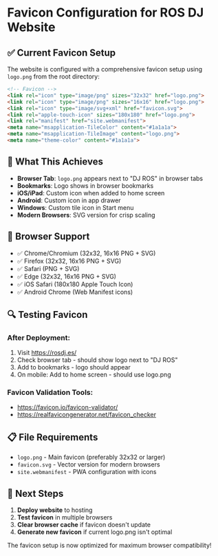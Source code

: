 # Favicon Configuration for ROS DJ Website

## ✅ Current Favicon Setup

The website is configured with a comprehensive favicon setup using `logo.png` from the root directory:

```html
<!-- Favicon -->
<link rel="icon" type="image/png" sizes="32x32" href="logo.png">
<link rel="icon" type="image/png" sizes="16x16" href="logo.png">
<link rel="icon" type="image/svg+xml" href="favicon.svg">
<link rel="apple-touch-icon" sizes="180x180" href="logo.png">
<link rel="manifest" href="site.webmanifest">
<meta name="msapplication-TileColor" content="#1a1a1a">
<meta name="msapplication-TileImage" content="logo.png">
<meta name="theme-color" content="#1a1a1a">
```

## 🎯 What This Achieves

- **Browser Tab**: `logo.png` appears next to "DJ ROS" in browser tabs
- **Bookmarks**: Logo shows in browser bookmarks
- **iOS/iPad**: Custom icon when added to home screen
- **Android**: Custom icon in app drawer
- **Windows**: Custom tile icon in Start menu
- **Modern Browsers**: SVG version for crisp scaling

## 📱 Browser Support

- ✅ Chrome/Chromium (32x32, 16x16 PNG + SVG)
- ✅ Firefox (32x32, 16x16 PNG + SVG)
- ✅ Safari (PNG + SVG)
- ✅ Edge (32x32, 16x16 PNG + SVG)
- ✅ iOS Safari (180x180 Apple Touch Icon)
- ✅ Android Chrome (Web Manifest icons)

## 🔍 Testing Favicon

### After Deployment:
1. Visit https://rosdj.es/
2. Check browser tab - should show logo next to "DJ ROS"
3. Add to bookmarks - logo should appear
4. On mobile: Add to home screen - should use logo.png

### Favicon Validation Tools:
- https://favicon.io/favicon-validator/
- https://realfavicongenerator.net/favicon_checker

## 📋 File Requirements

- `logo.png` - Main favicon (preferably 32x32 or larger)
- `favicon.svg` - Vector version for modern browsers
- `site.webmanifest` - PWA configuration with icons

## 🚀 Next Steps

1. **Deploy website** to hosting
2. **Test favicon** in multiple browsers
3. **Clear browser cache** if favicon doesn't update
4. **Generate new favicon** if current logo.png isn't optimal

The favicon setup is now optimized for maximum browser compatibility!
